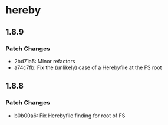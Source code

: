 # hereby

## 1.8.9

### Patch Changes

- 2bd71a5: Minor refactors
- a74c7fb: Fix the (unlikely) case of a Herebyfile at the FS root

## 1.8.8

### Patch Changes

- b0b00a6: Fix Herebyfile finding for root of FS
